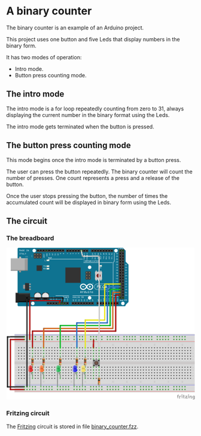 # A binary counter

The binary counter is an example of an Arduino project.

This project uses one button and five Leds that display numbers in the binary
form.

It has two modes of operation:

*  Intro mode.
*  Button press counting mode.

## The intro mode

The intro mode is a for loop repeatedly counting from zero to 31, always
displaying the current number in the binary format using the Leds.

The intro mode gets terminated when the button is pressed.

## The button press counting mode

This mode begins once the intro mode is terminated by a button press.

The user can press the button repeatedly. The binary counter will count the
number of presses. One count represents a press and a release of the button.

Once the user stops pressing the button, the number of times the accumulated
count will be displayed in binary form using the Leds.

## The circuit

### The breadboard

![The binary counter breadboard](doc/binary_counter_bb.png)

### Fritzing circuit

The [Fritzing](http://fritzing.org) circuit is stored in file
[binary_counter.fzz](doc/binary_counter.fzz).

